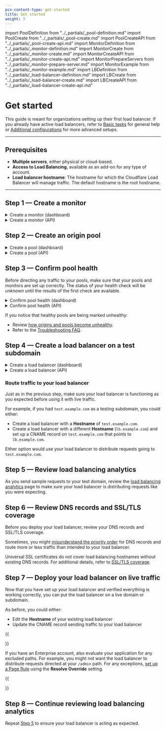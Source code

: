 ```yaml
---
pcx-content-type: get-started
title: Get started
weight: 3
---
```


import PoolDefinition from "../\_partials/\_pool-definition.md"
import PoolCreate from "../\_partials/\_pool-create.md"
import PoolCreateAPI from "../\_partials/\_pool-create-api.md"
import MonitorDefinition from "../\_partials/\_monitor-definition.md"
import MonitorCreate from "../\_partials/\_monitor-create.md"
import MonitorCreateAPI from "../\_partials/\_monitor-create-api.md"
import MonitorPrepareServers from "../\_partials/\_monitor-prepare-server.md"
import MonitorExample from "../\_partials/\_monitor-example.md"
import LBDefinition from "../\_partials/\_load-balancer-definition.md"
import LBCreate from "../\_partials/\_load-balancer-create.md"
import LBCreateAPI from "../\_partials/\_load-balancer-create-api.md"

# Get started

This guide is meant for organizations setting up their first load balancer. If you already have active load balancers, refer to [Basic tasks](/load-balancing/how-to/) for general help or [Additional configurations](/load-balancing/additional-options/) for more advanced setups.

***

## Prerequisites

*   **Multiple servers**, either physical or cloud-based.
*   **Access to Load Balancing**, available as an add-on for any type of account.
*   **Load balancer hostname**: The hostname for which the Cloudflare Load Balancer will manage traffic. The default hostname is the root hostname.

***

## Step 1 — Create a monitor

<MonitorDefinition/>

<details>
<summary>Create a monitor (dashboard)</summary>
<div>

<strong>Set up the monitor</strong>

<MonitorCreate/>

<strong>Prepare your servers</strong>

<MonitorPrepareServers/>

</div>
</details>

<details>
<summary>Create a monitor (API)</summary>
<div>

<strong>Set up the monitor</strong>

<MonitorCreateAPI/>

<strong>Prepare your servers</strong>

<MonitorPrepareServers/>

</div>
</details>

<MonitorExample/>

## Step 2 — Create an origin pool

<PoolDefinition/>

<details>
<summary>Create a pool (dashboard)</summary>
<div>

<PoolCreate/>

</div>

</details>

<details>
<summary>Create a pool (API)</summary>
<div>

<PoolCreateAPI/>

</div>

</details>

## Step 3 — Confirm pool health

Before directing any traffic to your pools, make sure that your pools and monitors are set up correctly. The status of your health check will be *unknown* until the results of the first check are available.

<details>
<summary>Confirm pool health (dashboard)</summary>
<div>

1.  Navigate to **Traffic** > **Load Balancing**.
2.  Click **Manage Pools**.
3.  For pools and individual origins, review the values in the **Health** and **Origin Health** columns.

For more information on pool and origin health statuses, refer to [How a pool becomes unhealthy](/load-balancing/understand-basics/health-details/#how-a-pool-becomes-unhealthy).

</div>

</details>

<details>
<summary>Confirm pool health (API)</summary>
<div>

To fetch the latest health status of all pools, use the [List Pools](https://api.cloudflare.com/#account-load-balancer-pools-list-pools) command, paying attention to the `healthy` value for pools and origins.

For troubleshooting a specific pool's health, use the [Pool Health Details](https://api.cloudflare.com/#account-load-balancer-pools-pool-health-details) command.

</div>

</details>

If you notice that healthy pools are being marked unhealthy:

*   Review [how origins and pools become unhealthy](/load-balancing/understand-basics/health-details/).
*   Refer to the [Troubleshooting FAQ](https://support.cloudflare.com/hc/articles/4407016052493).

## Step 4 — Create a load balancer on a test subdomain

<LBDefinition/>

<details>
<summary>Create a load balancer (dashboard)</summary>
<div>

<LBCreate/>

</div>

</details>

<details>
<summary>Create a load balancer (API)</summary>
<div>

<LBCreateAPI/>

</div>

</details>

### Route traffic to your load balancer

Just as in the previous step, make sure your load balancer is functioning as you expected before using it with live traffic.

For example, if you had `test.example.com` as a testing subdomain, you could either:

*   Create a load balancer with a **Hostname** of `test.example.com`.
*   Create a load balancer with a different **Hostname** (`lb.example.com`) and set up a CNAME record on `test.example.com` that points to `lb.example.com`.

Either option would use your load balancer to distribute requests going to `test.example.com`.

## Step 5 — Review load balancing analytics

As you send sample requests to your test domain, review the [load balancing analytics](/load-balancing/reference/load-balancing-analytics/) page to make sure your load balancer is distributing requests like you were expecting.

## Step 6 — Review DNS records and SSL/TLS coverage

Before you deploy your load balancer, review your DNS records and SSL/TLS coverage.

Sometimes, you might [misunderstand the priority order](/load-balancing/reference/dns-records/#priority-order) for DNS records and route more or less traffic than intended to your load balancer.

Universal SSL certificates do not cover load balancing hostnames without existing DNS records. For additional details, refer to [SSL/TLS coverage](/load-balancing/reference/dns-records/#ssltls-coverage).

## Step 7 — Deploy your load balancer on live traffic

Now that you have set up your load balancer and verified everything is working correctly, you can put the load balancer on a live domain or subdomain.

As before, you could either:

*   Edit the **Hostname** of your existing load balancer
*   Update the CNAME record sending traffic to your load balancer

{{<Aside type="note">}}

If you have an Enterprise account, also evaluate your application for any excluded paths. For example, you might not want the load balancer to distribute requests directed at your `/admin` path. For any exceptions, [set up a Page Rule](https://support.cloudflare.com/hc/articles/206190798) using the **Resolve Override** setting.

{{</Aside>}}

## Step 8 — Continue reviewing load balancing analytics

Repeat [Step 5](#step-5--review-load-balancing-analytics) to ensure your load balancer is acting as expected.
